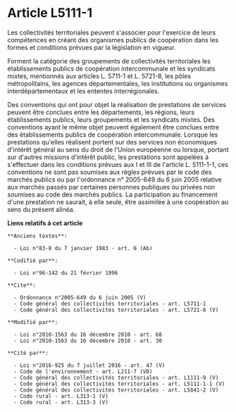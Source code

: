 # Article L5111-1

Les collectivités territoriales peuvent s'associer pour l'exercice de leurs compétences en créant des organismes publics de
coopération dans les formes et conditions prévues par la législation en vigueur. 

Forment la catégorie des groupements de collectivités territoriales les établissements publics de coopération intercommunale
et les syndicats mixtes, mentionnés aux articles L. 5711-1 et L. 5721-8, les pôles métropolitains, les agences
départementales, les institutions ou organismes interdépartementaux et les ententes interrégionales. 

Des conventions qui ont pour objet la réalisation de prestations de services peuvent être conclues entre les départements,
les régions, leurs établissements publics, leurs groupements et les syndicats mixtes. Des conventions ayant le même objet
peuvent également être conclues entre des établissements publics de coopération intercommunale. Lorsque les prestations
qu'elles réalisent portent sur des services non économiques d'intérêt général au sens du droit de l'Union européenne ou
lorsque, portant sur d'autres missions d'intérêt public, les prestations sont appelées à s'effectuer dans les conditions
prévues aux I et III de l'article L. 5111-1-1, ces conventions ne sont pas soumises aux règles prévues par le code des
marchés publics ou par l'ordonnance n° 2005-649 du 6 juin 2005 relative aux marchés passés par certaines personnes publiques
ou privées non soumises au code des marchés publics. La participation au financement d'une prestation ne saurait, à elle
seule, être assimilée à une coopération au sens du présent alinéa.

**Liens relatifs à cet article**

	**Anciens textes**:

	  - Loi n°83-8 du 7 janvier 1983 - art. 6 (Ab)

	**Codifié par**:

	  - Loi n°96-142 du 21 février 1996

	**Cite**:

	  - Ordonnance n°2005-649 du 6 juin 2005 (V)
	  - Code général des collectivités territoriales - art. L5711-1
	  - Code général des collectivités territoriales - art. L5721-8 (V)

	**Modifié par**:

	  - Loi n°2010-1563 du 16 décembre 2010 - art. 68
	  - Loi n°2010-1563 du 16 décembre 2010 - art. 30

	**Cité par**:

	  - Loi n°2016-925 du 7 juillet 2016 - art. 47 (V)
	  - Code de l'environnement - art. L211-7 (VD)
	  - Code général des collectivités territoriales - art. L1111-9 (V)
	  - Code général des collectivités territoriales - art. L5111-1-1 (V)
	  - Code général des collectivités territoriales - art. L5841-2 (V)
	  - Code rural - art. L313-1 (V)
	  - Code rural - art. L313-3 (V)
